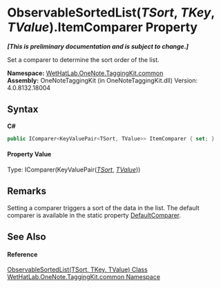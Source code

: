 # ObservableSortedList(*TSort*, *TKey*, *TValue*).ItemComparer Property 
 _**\[This is preliminary documentation and is subject to change.\]**_

Set a comparer to determine the sort order of the list.

**Namespace:**&nbsp;<a href="bcdbab9c-63d1-48a4-6937-af53fb8d9a55">WetHatLab.OneNote.TaggingKit.common</a><br />**Assembly:**&nbsp;OneNoteTaggingKit (in OneNoteTaggingKit.dll) Version: 4.0.8132.18004

## Syntax

**C#**<br />
``` C#
public IComparer<KeyValuePair<TSort, TValue>> ItemComparer { set; }
```


#### Property Value
Type: IComparer(KeyValuePair(<a href="89870249-f56d-ac32-0b8d-d26e5712ecac">*TSort*</a>, <a href="89870249-f56d-ac32-0b8d-d26e5712ecac">*TValue*</a>))

## Remarks
Setting a comparer triggers a sort of the data in the list. The default comparer is available in the static property <a href="8afc2d7b-d919-08a0-5724-1fea1e0acbb1">DefaultComparer</a>.

## See Also


#### Reference
<a href="89870249-f56d-ac32-0b8d-d26e5712ecac">ObservableSortedList(TSort, TKey, TValue) Class</a><br /><a href="bcdbab9c-63d1-48a4-6937-af53fb8d9a55">WetHatLab.OneNote.TaggingKit.common Namespace</a><br />